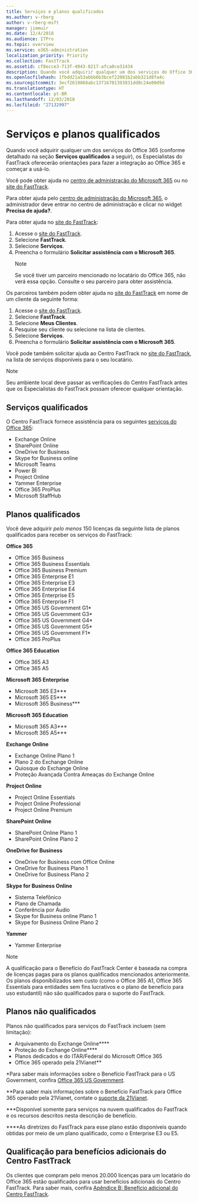 ```yaml
---
title: Serviços e planos qualificados
ms.author: v-rberg
author: v-rberg-msft
manager: jimmuir
ms.date: 12/4/2018
ms.audience: ITPro
ms.topic: overview
ms.service: o365-administration
localization_priority: Priority
ms.collection: FastTrack
ms.assetid: cf8ecce3-713f-4943-8217-afca0ce31434
description: Quando você adquirir qualquer um dos serviços do Office 365, os Especialistas do FastTrack oferecerão orientações para fazer a integração ao Office 365 e começar a usá-lo.
ms.openlocfilehash: 1fbdd21a53abbb6b3bcef22081b2abb321d8fa4c
ms.sourcegitcommit: 3ecf2619868abc13716701393831dd0c24e00d9d
ms.translationtype: HT
ms.contentlocale: pt-BR
ms.lasthandoff: 12/03/2018
ms.locfileid: "27132997"
---
```

# <a name="eligible-services-and-plans"></a>Serviços e planos qualificados

Quando você adquirir qualquer um dos serviços do Office 365 (conforme detalhado na seção **Serviços qualificados** a seguir), os Especialistas do FastTrack oferecerão orientações para fazer a integração ao Office 365 e começar a usá-lo. 
  
Você pode obter ajuda no [centro de administração do Microsoft 365](https://go.microsoft.com/fwlink/?linkid=2032704) ou no [site do FastTrack](https://go.microsoft.com/fwlink/?linkid=780698). 

Para obter ajuda pelo [centro de administração do Microsoft 365](https://go.microsoft.com/fwlink/?linkid=2032704), o administrador deve entrar no centro de administração e clicar no widget **Precisa de ajuda?**. 

Para obter ajuda no [site do FastTrack](https://go.microsoft.com/fwlink/?linkid=780698): 
1.  Acesse o [site do FastTrack](https://go.microsoft.com/fwlink/?linkid=780698). 
2.  Selecione **FastTrack**.
3.  Selecione **Serviços**.
4.  Preencha o formulário **Solicitar assistência com o Microsoft 365**.
    > [!NOTE]
    >  Se você tiver um parceiro mencionado no locatário do Office 365, não verá essa opção. Consulte o seu parceiro para obter assistência. 

Os parceiros também podem obter ajuda no [site do FastTrack](https://go.microsoft.com/fwlink/?linkid=780698) em nome de um cliente da seguinte forma:
1.  Acesse o [site do FastTrack](https://go.microsoft.com/fwlink/?linkid=780698). 
2.  Selecione **FastTrack**.
3.  Selecione **Meus Clientes**.
4.  Pesquise seu cliente ou selecione na lista de clientes.
5.  Selecione **Serviços**.
6.  Preencha o formulário **Solicitar assistência com o Microsoft 365**.

Você pode também solicitar ajuda ao Centro FastTrack no [site do FastTrack](https://go.microsoft.com/fwlink/?linkid=780698), na lista de serviços disponíveis para o seu locatário. 
> [!NOTE]
> Seu ambiente local deve passar as verificações do Centro FastTrack antes que os Especialistas do FastTrack possam oferecer qualquer orientação. 
  
## <a name="eligible-services"></a>Serviços qualificados

O Centro FastTrack fornece assistência para os seguintes [serviços do Office 365](https://go.microsoft.com/fwlink/?linkid=2005429):
  
- Exchange Online
- SharePoint Online
- OneDrive for Business
- Skype for Business online
- Microsoft Teams
- Power BI
- Project Online
- Yammer Enterprise 
- Office 365 ProPlus
- Microsoft StaffHub
    
## <a name="eligible-plans"></a>Planos qualificados

Você deve adquirir *pelo menos* 150 licenças da seguinte lista de planos qualificados para receber os serviços do FastTrack:
  
 **Office 365**
  
- Office 365 Business  
- Office 365 Business Essentials  
- Office 365 Business Premium
- Office 365 Enterprise E1
- Office 365 Enterprise E3
- Office 365 Enterprise E4  
- Office 365 Enterprise E5
- Office 365 Enterprise F1
- Office 365 US Government G1\*
- Office 365 US Government G3\*
- Office 365 US Government G4\*
- Office 365 US Government G5\* 
- Office 365 US Government F1\*
- Office 365 ProPlus
    
 **Office 365 Education**
  
- Office 365 A3
- Office 365 A5

 **Microsoft 365 Enterprise**
  
- Microsoft 365 E3\*\*\*
- Microsoft 365 E5\*\*\*
- Microsoft 365 Business\*\*\*
    
 **Microsoft 365 Education**
  
- Microsoft 365 A3\*\*\*
- Microsoft 365 A5\*\*\*

 **Exchange Online**
  
- Exchange Online Plano 1
- Plano 2 do Exchange Online 
- Quiosque do Exchange Online
- Proteção Avançada Contra Ameaças do Exchange Online
    
 **Project Online**
  
- Project Online Essentials  
- Project Online Professional
- Project Online Premium
    
 **SharePoint Online**
  
- SharePoint Online Plano 1
- SharePoint Online Plano 2
    
 **OneDrive for Business**
  
- OneDrive for Business com Office Online 
- OneDrive for Business Plano 1
- OneDrive for Business Plano 2
    
 **Skype for Business Online**
  
-  Sistema Telefônico 
-  Plano de Chamada 
-  Conferência por Áudio 
-  Skype for Business online Plano 1  
-  Skype for Business Online Plano 2
    
 **Yammer**
  
- Yammer Enterprise 
> [!NOTE]
> A qualificação para o Benefício do FastTrack Center é baseada na compra de licenças pagas para os planos qualificados mencionados anteriormente. Os planos disponibilizados sem custo (como o Office 365 A1, Office 365 Essentials para entidades sem fins lucrativos e o plano de benefício para uso estudantil) não são qualificados para o suporte do FastTrack. 
  
## <a name="ineligible-plans"></a>Planos não qualificados

Planos não qualificados para serviços do FastTrack incluem (sem limitação):
  
- Arquivamento do Exchange Online\*\*\*\*
- Proteção do Exchange Online\*\*\*\*
- Planos dedicados e do ITAR/Federal do Microsoft Office 365
- Office 365 operado pela 21Vianet\*\*
    
\*Para saber mais informações sobre o Benefício FastTrack para o US Government, confira [Office 365 US Government](https://aka.ms/aboutgovcloud).
  
\*\*Para saber mais informações sobre o Benefício FastTrack para Office 365 operado pela 21Vianet, contate o [suporte da 21Vianet](https://go.microsoft.com/fwlink/?linkid=852156).
  
\*\*\*Disponível somente para serviços na nuvem qualificados do FastTrack e os recursos descritos nesta descrição de benefício.
  
\*\*\*\*As diretrizes do FastTrack para esse plano estão disponíveis quando obtidas por meio de um plano qualificado, como o Enterprise E3 ou E5.
  
## <a name="fasttrack-center-additional-benefit-eligibility"></a>Qualificação para benefícios adicionais do Centro FastTrack

Os clientes que compram pelo menos 20.000 licenças para um locatário do Office 365 estão qualificados para usar benefícios adicionais do Centro FastTrack. Para saber mais, confira [Apêndice B: Benefício adicional do Centro FastTrack](O365-fasttrack-additional-benefits.md).
  

  

